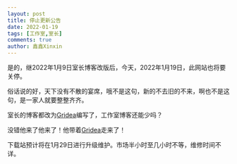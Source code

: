 ```yaml
---
layout: post
title: 停止更新公告
date: 2022-01-19
tags: [工作室,室长]
comments: true
author: 鑫鑫Xinxin
---
```

是的，继2022年1月9日室长博客改版后，今天，2022年1月19日，此网站也将要关停。

俗话说的好，天下没有不散的宴席，哦不是这句，新的不去旧的不来，啊也不是这句，是一家人就要整整齐齐。

室长的博客都改为[Gridea](https://gridea.dev)编写了，工作室博客还能少吗？

没错他来了他来了！他带着[Gridea](https://gridea.dev)走来了！

下载站预计将在1月29日进行升级维护。市场半小时至几小时不等，维修时间不详。
